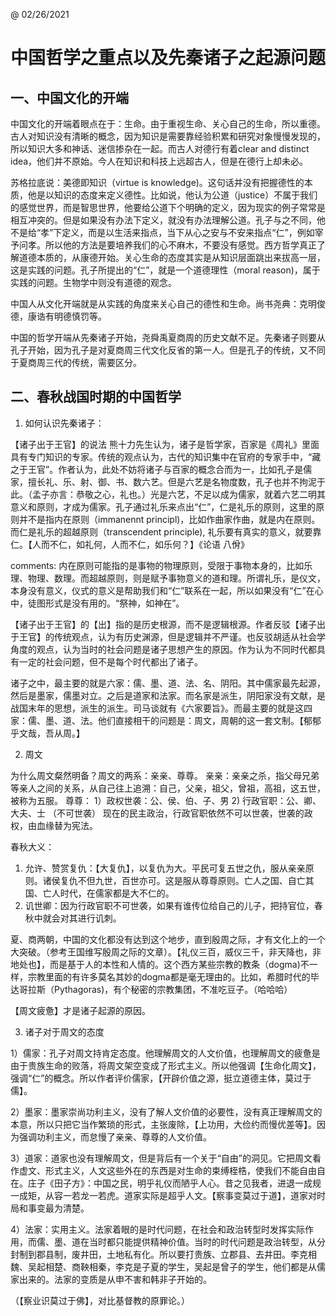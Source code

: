@ 02/26/2021

# 中国哲学之重点以及先秦诸子之起源问题

## 一、中国文化的开端

中国文化的开端着眼点在于：生命。由于重视生命、关心自己的生命，所以重德。
古人对知识没有清晰的概念，因为知识是需要靠经验积累和研究对象慢慢发现的，所以知识大多和神话、迷信掺杂在一起。而古人对德行有着clear and distinct idea，他们并不原始。今人在知识和科技上远超古人，但是在德行上却未必。

苏格拉底说：美德即知识（virtue is knowledge)。这句话并没有把握德性的本质，他是以知识的态度来定义德性。比如说，他认为公道（justice）不属于我们的感觉世界，而是智思世界，他要给公道下个明确的定义，因为现实的例子常常是相互冲突的。但是如果没有办法下定义，就没有办法理解公道。孔子与之不同，他不是给“孝”下定义，而是以生活来指点，当下从心之安与不安来指点“仁”，例如宰予问孝。所以他的方法是要培养我们的心不麻木，不要没有感觉。西方哲学真正了解道德本质的，从康德开始。关心生命的态度其实是从知识层面跳出来拔高一层，这是实践的问题。孔子所提出的“仁”，就是一个道德理性（moral reason)，属于实践的问题。生物学中则没有道德的观念。

中国人从文化开端就是从实践的角度来关心自己的德性和生命。尚书尧典：克明俊德，康诰有明德慎罚等。

中国的哲学开端从先秦诸子开始，尧舜禹夏商周的历史文献不足。先秦诸子则要从孔子开始，因为孔子是对夏商周三代文化反省的第一人。但是孔子的传统，又不同于夏商周三代的传统，需要区分。

## 二、春秋战国时期的中国哲学

1. 如何认识先秦诸子：

【诸子出于王官】的说法
熊十力先生认为，诸子是哲学家，百家是《周礼》里面具有专门知识的专家。传统的观点认为，古代的知识集中在官府的专家手中，“藏之于王官”。作者认为，此处不妨将诸子与百家的概念合而为一，比如孔子是儒家，擅长礼、乐、射、御、书、数六艺。但是六艺是名物度数，孔子也并不拘泥于此。（孟子亦言：恭敬之心，礼也。）光是六艺，不足以成为儒家，就着六艺二明其意义和原则，才成为儒家。孔子通过礼乐来点出“仁”，仁是礼乐的原则，这里的原则并不是指内在原则（immanennt principl)，比如作曲家作曲，就是内在原则。而仁是礼乐的超越原则（transcendent principle), 礼乐要有真实的意义，就要靠仁。【人而不仁，如礼何，人而不仁，如乐何？】《论语 八佾》

comments: 内在原则可能指的是事物的物理原则，受限于事物本身的，比如乐理、物理、数理。而超越原则，则是赋予事物意义的道和理。所谓礼乐，是仪文，本身没有意义，仪式的意义是帮助我们和“仁”联系在一起，所以如果没有“仁”在心中，徒图形式是没有用的。“祭神，如神在”。

【诸子出于王官】的【出】指的是历史根源，而不是逻辑根源。作者反驳【诸子出于王官】的传统观点，认为有历史渊源，但是逻辑并不严谨。也反驳胡适从社会学角度的观点，认为当时的社会问题是诸子思想产生的原因。作为认为不同时代都具有一定的社会问题，但不是每个时代都出了诸子。

诸子之中，最主要的就是六家：儒、墨、道、法、名、阴阳。其中儒家最先起源，然后是墨家，儒墨对立。之后是道家和法家。而名家是派生，阴阳家没有文献，是战国末年的思想，派生的派生。司马谈就有《六家要旨》。而最主要的就是这四家：儒、墨、道、法。他们直接相干的问题是：周文，周朝的这一套文制。【郁郁乎文哉，吾从周。】

2. 周文

为什么周文粲然明备？周文的两系：亲亲、尊尊。
亲亲：亲亲之杀，指父母兄弟等亲人之间的关系，从自己往上追溯：自己，父亲，祖父，曾祖，高祖，这五世，被称为五服。
尊尊：
1）政权世袭：公、侯、伯、子、男
2) 行政官职：公、卿、大夫、士 （不可世袭）
现在的民主政治，行政官职依然不可以世袭，世袭的政权，由血缘替为宪法。

春秋大义：
1) 允许、赞赏复仇：【大复仇】，以复仇为大。平民可复五世之仇，服从亲亲原则。诸侯复仇不但九世，百世亦可。这是服从尊尊原则。亡人之国、自亡其国、亡人时代，在儒家都是大不仁的。
2) 讥世卿：因为行政官职不可世袭，如果有谁传位给自己的儿子，把持官位，春秋中就会对其进行讥刺。

夏、商两朝，中国的文化都没有达到这个地步，直到殷周之际，才有文化上的一个大突破。（参考王国维写殷周之际的文章）。【礼仪三百，威仪三千，非天降也，非地处也】，而是基于人的本性和人情的。这个西方某些宗教的教条（dogma)不一样，宗教里面的有许多莫名其妙的dogma都是毫无理由的。比如，希腊时代的毕达哥拉斯（Pythagoras)，有个秘密的宗教集团，不准吃豆子。（哈哈哈）

【周文疲惫】才是诸子起源的原因。

3. 诸子对于周文的态度

1）儒家：孔子对周文持肯定态度。他理解周文的人文价值，也理解周文的疲惫是由于贵族生命的败落，将周文架空变成了形式主义。所以他强调【生命化周文】，强调“仁”的概念。所以作者评价儒家，【开辟价值之源，挺立道德主体，莫过于儒】。

2）墨家：墨家崇尚功利主义，没有了解人文价值的必要性，没有真正理解周文的本意，所以只把它当作繁琐的形式，主张废除，【上功用，大俭约而慢优差等】。因为强调功利主义，而怠慢了亲亲、尊尊的人文价值。

3）道家：道家也没有理解周文，但是背后有一个关于“自由”的洞见。它把周文看作虚文、形式主义，人文这些外在的东西是对生命的束缚桎梏，使我们不能自由自在。庄子《田子方》：中国之民，明乎礼仪而陋乎人心。昔之见我者，进退一成规一成矩，从容一若龙一若虎。道家实际是超乎人文。【察事变莫过于道】，道家对时局和事变最为清楚。

4）法家：实用主义。法家着眼的是时代问题，在社会和政治转型时发挥实际作用，而儒、墨、道在当时都只能提供精神价值。当时的时代问题是政治转型，从分封制到郡县制，废井田，土地私有化。所以要打贵族、立郡县、去井田。李克相魏、吴起相楚、商鞅相秦，李克是子夏的学生，吴起是曾子的学生，他们都是从儒家出来的。法家的变质是从申不害和韩非子开始的。

（【察业识莫过于佛】，对比基督教的原罪论。）



